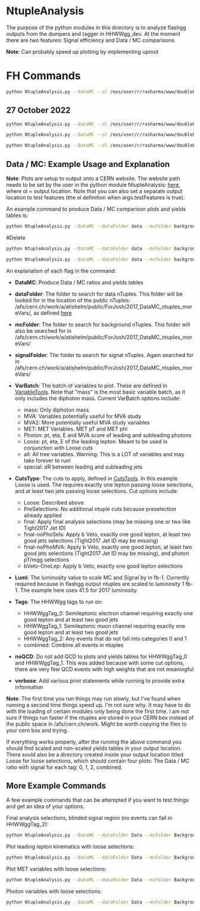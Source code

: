 # NtupleAnalysis

The purpose of the python modules in this directory is to analyze flashgg outputs from the dumpers and tagger in HHWWgg_dev. At the moment there are two features: Signal efficiency and Data / MC comparisons.

**Note**: Can probably speed up plotting by implementing uproot

# FH Commands

```bash
python NtupleAnalysis.py --DataMC --ol /eos/user/r/rasharma/www/doubleHiggs/UnblindedPlots/July20_v1/ --dataFile /eos/user/r/rasharma/post_doc_ihep/double-higgs/ntuples/DNN_Nov2021/temp_21March/Data_2017.root --signalFile /eos/user/r/rasharma/post_doc_ihep/double-higgs/ntuples/DNN_Nov2021/temp_21March/GluGluToHHTo2G4Q_node_cHHH1_2017.root --bkgDirec /eos/user/r/rasharma/post_doc_ihep/double-higgs/ntuples/DNN_Nov2021/temp_21March/ --VarBatch  ThreeTopVar_FH  --CutsType 4Jet_PhotonSel_DNNBB_WW0p1 --Lumi 41.5 --Tags HHWWggTag_1 --verbose  --SB  --SigScale  10000 --log
```

## 27 October 2022

```bash
python NtupleAnalysis.py --DataMC --ol /eos/user/r/rasharma/www/doubleHiggs/UnblindedPlots/Oct2022/ --dataFile /afs/cern.ch/user/r/rasharma/work/public/DoubleHiggs/Data_161718.root --signalFile /eos/user/r/rasharma/post_doc_ihep/double-higgs/ntuples/DNN_Nov2021/temp_21March/GluGluToHHTo2G4Q_node_cHHH1_2017.root --bkgDirec /eos/user/r/rasharma/post_doc_ihep/double-higgs/ntuples/DNN_Nov2021/temp_21March/ --VarBatch  ThreeTopVar_FH  --CutsType 4Jet_PhotonSel_DNNBB_WW0p1 --Lumi 41.5 --Tags HHWWggTag_1 --verbose  --SB  --SigScale  10000 --log

python NtupleAnalysis.py --DataMC --ol /eos/user/r/rasharma/www/doubleHiggs/UnblindedPlots/Oct2022_27_allDNNVar/ --dataFile /afs/cern.ch/user/r/rasharma/work/public/DoubleHiggs/Data_161718.root --signalFile /eos/user/r/rasharma/post_doc_ihep/double-higgs/ntuples/DNN_Nov2021/temp_21March/GluGluToHHTo2G4Q_node_cHHH1_2017.root --bkgDirec /eos/user/r/rasharma/post_doc_ihep/double-higgs/ntuples/DNN_Nov2021/temp_21March/ --VarBatch  FH_DNN_TrainingVars  --CutsType 4Jet_PhotonSel_DNNBB_WW0p1 --Lumi 41.5 --Tags HHWWggTag_1 --verbose  --SB  --SigScale  10000 --log

python NtupleAnalysis.py --DataMC --ol /eos/user/r/rasharma/www/doubleHiggs/UnblindedPlots/Oct2022_DNN/ --dataFile /afs/cern.ch/user/r/rasharma/work/public/DoubleHiggs/Data_161718.root --signalFile /eos/user/r/rasharma/post_doc_ihep/double-higgs/ntuples/DNN_Nov2021/temp_21March/GluGluToHHTo2G4Q_node_cHHH1_2017.root --bkgDirec /eos/user/r/rasharma/post_doc_ihep/double-higgs/ntuples/DNN_Nov2021/temp_21March/ --VarBatch  ThreeTopVar_FH  --CutsType 4Jet_PhotonSel_DNNBB_WW0p1 --Lumi 41.5 --Tags HHWWggTag_1 --verbose  --SB  --SigScale  10000 --log
```

## Data / MC: Example Usage and Explanation

**Note**: Plots are setup to output onto a CERN website. The website path needs to be set by the user in the python module NtupleAnalysis: [here](https://github.com/NEUAnalyses/HHWWgg_Tools/blob/master/NtupleAnalysis/NtupleAnalysis.py#L36-L37), where ol = output location. Note that you can also set a separate output location to test features (the ol definition when args.testFeatures is true).

An example command to produce Data / MC comparison plots and yields tables is:

```bash
python NtupleAnalysis.py --DataMC --dataFolder data --mcFolder background --signalFolder signal --VarBatch mass --CutsType Loose --Lumi 41.5 --Tags HHWWggTag_0,HHWWggTag_1,HHWWggTag_2,combined --noQCD --verbose
```

#Delete
```bash
python NtupleAnalysis.py --DataMC --dataFolder data --mcFolder background --signalFolder signal --VarBatch Fully-Hadronic  --CutsType 4Jet-Sel --Lumi 41.5 --Tags HHWWggTag_2  --verbose

python NtupleAnalysis.py --DataMC --dataFolder data --mcFolder background --signalFolder signal --VarBatch Fully-Hadronic  --CutsType 4Jet-SelPhoPt --Lumi 41.5 --Tags HHWWggTag_2  --verbose
```



An explanation of each flag in the command:

- **DataMC**: Produce Data / MC ratios and yields tables
- **dataFolder**: The folder to search for data nTuples. This folder will be looked for in the location of the public nTuples: /afs/cern.ch/work/a/atishelm/public/ForJosh/2017_DataMC_ntuples_moreVars/, as defined [here](NtupleAnalysis/NtupleAnalysis.py#L38)
- **mcFolder**: The folder to search for background nTuples. This folder will also be searched for in /afs/cern.ch/work/a/atishelm/public/ForJosh/2017_DataMC_ntuples_moreVars/
- **signalFolder**: The folder to search for signal nTuples. Again searched for in /afs/cern.ch/work/a/atishelm/public/ForJosh/2017_DataMC_ntuples_moreVars/
- **VarBatch**: The batch of variables to plot. These are defined in [VariableTools](NtupleAnalysis/python/VariableTools.py#L20-L158). Note that "mass" is the most basic variable batch, as it only includes the diphoton mass. Current VarBatch options include:
    - mass: Only diphoton mass
    - MVA: Variables potentially useful for MVA study
    - MVA2: More potentially useful MVA study variables
    - MET: MET Variables. MET pT and MET phi
    - Photon: pt, eta, E and MVA score of leading and subleading photons
    - Loose: pt, eta, E of the leading lepton. Meant to be used in conjunction with Loose cuts
    - all: All tree variables. Warning: This is a LOT of variables and may take forever to run!
    - special: dR between leading and subleading jets

- **CutsType**: The cuts to apply, defined in [CutsTools](https://github.com/NEUAnalyses/HHWWgg_Tools/blob/master/NtupleAnalysis/python/CutsTools.py#L11-L72). In this example Loose is used. The requires exactly one lepton passing loose selections, and at least two jets passing loose selections. Cut options include:
    - Loose: Described above
    - PreSelections: No additional ntuple cuts because preselection already applied
    - final: Apply final analysis selections (may be missing one or two like Tight2017 Jet ID)
    - final-noPhoSels: Apply b Veto, exactly one good lepton, at least two good jets selections (Tight2017 Jet ID may be missing)
    - final-noPhoMVA: Apply b Veto, exactly one good lepton, at least two good jets selections (Tight2017 Jet ID may be missing), and photon pT/mgg selections
    - bVeto-OneLep: Apply b Veto, exactly one good lepton selections
- **Lumi**: The luminosity value to scale MC and Signal by in fb-1. Currently required because in flashgg output ntuples are scaled to luminosity 1 fb-1. The example here uses 41.5 for 2017 luminosity.
- **Tags**: The HHWWgg tags to run on:
    - HHWWggTag_0: Semileptonic electron channel requiring exactly one good lepton and at least two good jets
    - HHWWggTag_1: Semileptonic muon channel requiring exactly one good lepton and at least two good jets
    - HHWWggTag_2: Any events that do not fall into categories 0 and 1
    - combined: Combine all events in ntuples
- **noQCD**: Do not add QCD to plots and yields tables for HHWWggTag_0 and HHWWggTag_1. This was added because with some cut options, there are very few QCD events with high weights that are not meaningful
- **verbose**: Add various print statements while running to provide extra information

**Note**: The first time you run things may run slowly, but I've found when running a second time things speed up. I'm not sure why. It may have to do with the loading of certain modules only being done the first time. I am not sure if things run faster if the ntuples are stored in your CERN box instead of the public space in /afs/cern.ch/work. Might be worth copying the files to your cern box and trying.

If everything works properly, after the running the above command you should find scaled and non-scaled yields tables in your output location. There sould also be a directory created inside your output location titled Loose for loose selections, which should contain four plots: The Data / MC ratio with signal for each tag: 0, 1, 2, combined.

## More Example Commands

A few example commands that can be attempted if you want to test things and get an idea of your options.

Final analysis selections, blinded signal region (no events can fall in HHWWggTag_2):

```bash
python NtupleAnalysis.py --DataMC --dataFolder Data --mcFolder Backgrounds --signalFolder Signal --VarBatch mass --CutsType final --Lumi 41.5 --Tags HHWWggTag_0,HHWWggTag_1,combined --noQCD --verbose
```

Plot leading lepton kinematics with loose selections:

```bash
python NtupleAnalysis.py --DataMC --dataFolder Data --mcFolder Backgrounds --signalFolder Signal --VarBatch Loose --CutsType Loose --Lumi 41.5 --Tags HHWWggTag_0,HHWWggTag_1,HHWWggTag_2,combined --noQCD --verbose
```

Plot MET variables with loose selections:

```bash
python NtupleAnalysis.py --DataMC --dataFolder Data --mcFolder Backgrounds --signalFolder Signal --VarBatch MET --CutsType Loose --Lumi 41.5 --Tags HHWWggTag_0,HHWWggTag_1,HHWWggTag_2,combined --noQCD --verbose
```

Photon variables with loose selections:

```bash
python NtupleAnalysis.py --DataMC --dataFolder Data --mcFolder Backgrounds --signalFolder Signal --VarBatch Photon --CutsType Loose --Lumi 41.5 --Tags HHWWggTag_0,HHWWggTag_1,HHWWggTag_2,combined --noQCD --verbose
```
